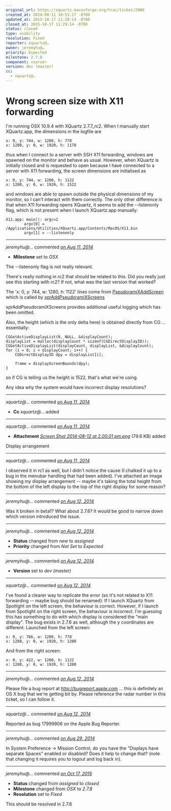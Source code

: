 ```yaml
---
original_url: https://xquartz.macosforge.org/trac/ticket/2000
created_at: 2014-08-11 18:51:17 -0700
updated_at: 2015-10-17 11:29:14 -0700
closed_at: 2015-10-17 11:29:14 -0700
status: closed
type: usability
resolution: Fixed
reporter: xquartz@…
owner: jeremyhu@…
priority: Expected
milestone: 2.7.8
component: xserver
version: dev (master)
cc:
  - xquartz@…
---
```


Wrong screen size with X11 forwarding
=====================================


I'm running OSX 10.9.4 with XQuartz 2.7.7\_rc2. When I manually start XQuartz.app, the dimensions in the logfile are

    x: 0, y: 744, w: 1280, h: 778
    x: 1280, y: 0, w: 1920, h: 1178

thus when I connect to a server with SSH X11 forwarding, windows are spawned on the monitor and behave as usual. However, when XQuartz is initially closed and is requested to open because I have connected to a server with X11 forwarding, the screen dimensions are initialised as

    x: 0, y: 744, w: 1280, h: 1122
    x: 1280, y: 0, w: 1920, h: 1522

and windows are able to spawn outside the physical dimensions of my monitor, so I can't interact with them correctly. The only other difference is that when X11 forwarding opens XQuartz, it seems to add the --listenonly flag, which is not present when I launch XQuartz.app manually:

    X11.app: main(): argc=2
            argv[0] = /Applications/Utilities/XQuartz.app/Contents/MacOS/X11.bin
            argv[1] = --listenonly


---

*jeremyhu@…* commented *[on Aug 11, 2014](https://xquartz.macosforge.org/trac/ticket/2000#comment:1 "August 11, 2014 at 7:32 PM PDT")*

-   **Milestone** set to *OSX*

The --listenonly flag is not really relevant.

There's really nothing in rc2 that should be related to this. Did you really just see this starting with rc2? If not, what was the last version that worked?

The 'x: 0, y: 744, w: 1280, h: 1122' lines come from [PseudoramiXAddScreen](http://cgit.freedesktop.org/xorg/xserver/tree/pseudoramiX/pseudoramiX.c#n134) which is called by [xprAddPseudoramiXScreens](http://cgit.freedesktop.org/xorg/xserver/tree/hw/xquartz/xpr/xprScreen.c#n259)

xprAddPseudoramiXScreens provides additional useful logging which has been omitted.

Also, the height (which is the only delta here) is obtained directly from CG ... essentially:

    CGGetActiveDisplayList(0, NULL, &displayCount);
    displayList = malloc(displayCount * sizeof(CGDirectDisplayID));
    CGGetActiveDisplayList(displayCount, displayList, &displayCount);
    for (i = 0; i < displayCount; i++) {
        CGDirectDisplayID dpy = displayList[i];

        frame = displayScreenBounds(dpy);
    }

so if CG is telling us the height is 1522, that's what we're using.

Any idea why the system would have incorrect display resolutions?



---

*xquartz@…* commented *[on Aug 11, 2014](https://xquartz.macosforge.org/trac/ticket/2000#comment:2 "August 11, 2014 at 8:57 PM PDT")*

-   **Cc** *xquartz@…* added



---

*xquartz@…* commented *[on Aug 11, 2014](https://xquartz.macosforge.org/trac/attachment/ticket/2000/Screen%20Shot%202014-08-12%20at%202.00.01%20pm.png "August 11, 2014 at 9:01 PM PDT")*

-   **Attachment** *[Screen Shot 2014-08-12 at 2.00.01 pm.png](../attachment/ticket/2000/Screen%20Shot%202014-08-12%20at%202.00.01%20pm.png)* (79.6 KB) added

Display arrangement



---

*xquartz@…* commented *[on Aug 11, 2014](https://xquartz.macosforge.org/trac/ticket/2000#comment:3 "August 11, 2014 at 9:04 PM PDT")*

I observed it in rc1 as well, but I didn't notice the cause (I chalked it up to a bug in the menubar handling that had been added). I've attached an image showing my display arrangement -- maybe it's taking the total height from the bottom of the left display to the top of the right display for some reason?



---

*jeremyhu@…* commented *[on Aug 12, 2014](https://xquartz.macosforge.org/trac/ticket/2000#comment:4 "August 12, 2014 at 12:00 AM PDT")*

Was it broken in beta1? What about 2.7.6? It would be good to narrow down which version introduced the issue.



---

*jeremyhu@…* commented *[on Aug 12, 2014](https://xquartz.macosforge.org/trac/ticket/2000#comment:5 "August 12, 2014 at 12:01 AM PDT")*

-   **Status** changed from *new* to *assigned*
-   **Priority** changed from *Not Set* to *Expected*



---

*jeremyhu@…* commented *[on Aug 12, 2014](https://xquartz.macosforge.org/trac/ticket/2000#comment:6 "August 12, 2014 at 12:01 AM PDT")*

-   **Version** set to *dev (master)*



---

*xquartz@…* commented *[on Aug 12, 2014](https://xquartz.macosforge.org/trac/ticket/2000#comment:7 "August 12, 2014 at 4:37 PM PDT")*

I've found a clearer way to replicate the error (so it's not related to X11 forwarding -- maybe bug should be renamed): If I launch XQuartz from Spotlight on the left screen, the behaviour is correct. However, if I launch from Spotlight on the right screen, the behaviour is incorrect. I'm guessing this has something to do with which display is considered the "main display". The bug exists in 2.7.6 as well, although the y coordinates are different. Launched from the left screen:

    x: 0, y: 766, w: 1280, h: 778
    x: 1280, y: 0, w: 1920, h: 1200

And from the right screen:

    x: 0, y: 422, w: 1280, h: 1122
    x: 1280, y: 0, w: 1920, h: 1200


---

*jeremyhu@…* commented *[on Aug 12, 2014](https://xquartz.macosforge.org/trac/ticket/2000#comment:8 "August 12, 2014 at 4:58 PM PDT")*

Please file a bug report at <http://bugreport.apple.com> ... this is definitely an OS X bug that we're getting bit by. Please reference the radar number in this ticket, so I can follow it.



---

*xquartz@…* commented *[on Aug 12, 2014](https://xquartz.macosforge.org/trac/ticket/2000#comment:9 "August 12, 2014 at 6:26 PM PDT")*

Reported as bug 17999906 on the Apple Bug Reporter.



---

*jeremyhu@…* commented *[on Aug 29, 2014](https://xquartz.macosforge.org/trac/ticket/2000#comment:10 "August 29, 2014 at 11:16 AM PDT")*

In System Preference -&gt; Mission Control, do you have the "Displays have separate Spaces" enabled or disabled? Does it help to change that? (note that changing it requires you to logout and log back in).



---

*jeremyhu@…* commented *[on Oct 17, 2015](https://xquartz.macosforge.org/trac/ticket/2000#comment:430 "October 17, 2015 at 11:29 AM PDT")*

-   **Status** changed from *assigned* to *closed*
-   **Milestone** changed from *OSX* to *2.7.8*
-   **Resolution** set to *Fixed*

This should be resolved in 2.7.8



